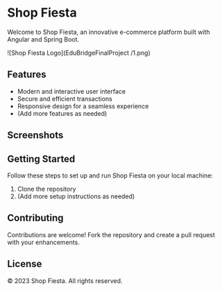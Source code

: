 # Shop Fiesta

Welcome to Shop Fiesta, an innovative e-commerce platform built with Angular and Spring Boot.

![Shop Fiesta Logo](EduBridgeFinalProject
/1.png)

## Features

- Modern and interactive user interface
- Secure and efficient transactions
- Responsive design for a seamless experience
- (Add more features as needed)

## Screenshots


## Getting Started

Follow these steps to set up and run Shop Fiesta on your local machine:
1. Clone the repository
2. (Add more setup instructions as needed)

## Contributing

Contributions are welcome! Fork the repository and create a pull request with your enhancements.


## License

© 2023 Shop Fiesta. All rights reserved.
